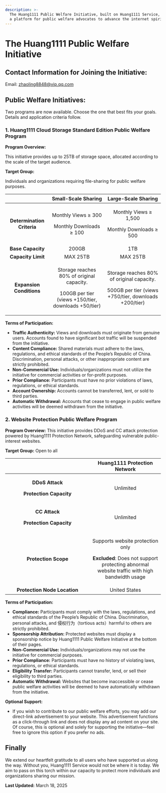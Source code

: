 ```yaml
---
description: >-
  The Huang1111 Public Welfare Initiative, built on Huang1111 Service, provides
  a platform for public welfare advocates to advance the internet spirit.
---
```


# The Huang1111 Public Welfare Initiative

## Contact Information for Joining the Initiative:

Email: [zhaoling8848@vip.qq.com](mailto:zhaoling8848@vip.qq.com)

## **Public Welfare Initiatives:**

Two programs are now available. Choose the one that best fits your goals. Details and application criteria follow.

### **1. Huang1111 Cloud Storage Standard Edition Public Welfare Program**

**Program Overview:**

This initiative provides up to 25TB of storage space, allocated according to the scale of the target audience.

**Target Group:**

Individuals and organizations requiring file-sharing for public welfare purposes.

|                            |                                             Small-Scale Sharing                                             |                                              Large-Scale Sharing                                             |
| :------------------------: | :---------------------------------------------------------------------------------------------------------: | :----------------------------------------------------------------------------------------------------------: |
| **Determination Criteria** |                           <p>Monthly Views ≥ 300</p><p>Monthly Downloads ≥ 100</p>                          |                          <p>Monthly Views ≥ 1,500</p><p>Monthly Downloads ≥ 500</p>                          |
|      **Base Capacity**     |                                                    200GB                                                    |                                                      1TB                                                     |
|     **Capacity Limit**     |                                                   MAX 25TB                                                  |                                                   MAX 25TB                                                   |
|  **Expansion Conditions**  | <p>Storage reaches 80% of original capacity.</p><p>100GB per tier (views +150/tier, downloads +50/tier)</p> | <p>Storage reaches 80% of original capacity.</p><p>500GB per tier (views +750/tier, downloads +200/tier)</p> |

**Terms of Participation:**

* **Traffic Authenticity:** Views and downloads must originate from genuine users. Accounts found to have significant bot traffic will be suspended from the initiative.
* **Content Compliance:** Shared materials must adhere to the laws, regulations, and ethical standards of the People’s Republic of China. Discrimination, personal attacks, or other inappropriate content are strictly prohibited.
* **Non-Commercial Use:** Individuals/organizations must not utilize the initiative for commercial activities or for-profit purposes.
* **Prior Compliance:** Participants must have no prior violations of laws, regulations, or ethical standards.
* **Account Ownership:** Accounts cannot be transferred, lent, or sold to third parties.
* **Automatic Withdrawal:** Accounts that cease to engage in public welfare activities will be deemed withdrawn from the initiative.



### **2. Website Protection Public Welfare Program**

**Program Overview:** This initiative provides DDoS and CC attack protection powered by Huang1111 Protection Network, safeguarding vulnerable public-interest websites.

**Target Group:** Open to all



<table><thead><tr><th width="258" align="center"></th><th align="center">Huang1111 Protection Network</th></tr></thead><tbody><tr><td align="center"><p><strong>DDoS Attack</strong></p><p><strong>Protection Capacity</strong></p></td><td align="center">Unlimited</td></tr><tr><td align="center"><p><strong>CC Attack</strong></p><p><strong>Protection Capacity</strong></p></td><td align="center">Unlimited</td></tr><tr><td align="center"><strong>Protection Scope</strong></td><td align="center"><p>Supports website protection only</p><p><strong>Excluded</strong>: Does not support protecting abnormal website traffic with high bandwidth usage</p></td></tr><tr><td align="center"><strong>Protection Node Location</strong></td><td align="center">United States</td></tr></tbody></table>

**Terms of Participation:**

* **Compliance:** Participants must comply with the laws, regulations, and ethical standards of the People’s Republic of China. Discrimination, personal attacks, and 侵权行为（tortious acts）harmful to others are strictly prohibited.
* **Sponsorship Attribution:** Protected websites must display a sponsorship notice by Huang1111 Public Welfare Initiative at the bottom of their pages.
* **Non-Commercial Use:** Individuals/organizations may not use the initiative for commercial purposes.
* **Prior Compliance:** Participants must have no history of violating laws, regulations, or ethical standards.
* **Eligibility Transfer:** Participants cannot transfer, lend, or sell their eligibility to third parties.
* **Automatic Withdrawal:** Websites that become inaccessible or cease public welfare activities will be deemed to have automatically withdrawn from the initiative.

**Optional Support:**

* If you wish to contribute to our public welfare efforts, you may add our direct-link advertisement to your website. This advertisement functions as a click-through link and does not display any ad content on your site. Of course, this is optional and solely for supporting the initiative—feel free to ignore this option if you prefer no ads.



## **Finally**

We extend our heartfelt gratitude to all users who have supported us along the way. Without you, Huang1111 Service would not be where it is today. We aim to pass on this torch within our capacity to protect more individuals and organizations sharing our mission.

**Last Updated:** March 18, 2025
